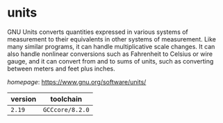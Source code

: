 # units

GNU Units converts quantities expressed in various systems of measurement to their equivalents in other systems of measurement. Like many similar programs, it can handle multiplicative scale changes. It can also handle nonlinear conversions such as Fahrenheit to Celsius or wire gauge, and it can convert from and to sums of units, such as converting between meters and feet plus inches.

*homepage*: <https://www.gnu.org/software/units/>

version | toolchain
--------|----------
``2.19`` | ``GCCcore/8.2.0``
